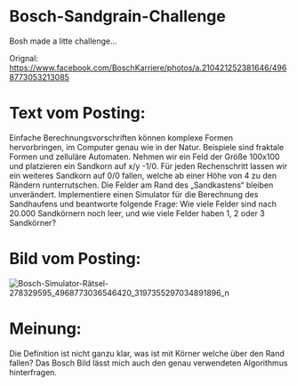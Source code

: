 # Bosch-Sandgrain-Challenge
Bosh made a litte challenge...

Orignal: https://www.facebook.com/BoschKarriere/photos/a.210421252381646/4968773053213085

# Text vom Posting:
Einfache Berechnungsvorschriften können komplexe Formen hervorbringen, im Computer genau wie in der Natur. Beispiele sind fraktale Formen und zelluläre Automaten. Nehmen wir ein Feld der Größe 100x100 und platzieren ein Sandkorn auf x/y -1/0. Für jeden Rechenschritt lassen wir ein weiteres Sandkorn auf 0/0 fallen, welche ab einer Höhe von 4 zu den Rändern runterrutschen. Die Felder am Rand des „Sandkastens“ bleiben unverändert.
Implementiere einen Simulator für die Berechnung des Sandhaufens und beantworte folgende Frage: Wie viele Felder sind nach 20.000 Sandkörnern noch leer, und wie viele Felder haben 1, 2 oder 3 Sandkörner? 

# Bild vom Posting:
![Bosch-Simulator-Rätsel-278329595_4968773036546420_3197355297034891896_n](https://user-images.githubusercontent.com/10100281/162838834-d7dee6fc-7012-4932-a4e5-a79e99b03542.jpg)

# Meinung:
Die Definition ist nicht ganzu klar, was ist mit Körner welche über den Rand fallen? Das Bosch Bild lässt mich auch den genau verwendeten Algorithmus hinterfragen.
